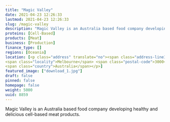 ```yaml
---
title: "Magic Valley"
date: 2021-04-23 12:26:33
lastmod: 2021-04-23 12:26:33
slug: /magic-valley
description: "Magic Valley is an Australia based food company developing healthy and delicious cell-based meat products."
proteins: [Cell-Based]
products: [Meat]
business: [Production]
finance_type: []
regions: [Oceania]
location: [<p class="address" translate="no"><span class="address-line1">Elizabeth Street</span><br>
<span class="locality">Melbourne</span> <span class="postal-code">3000</span><br>
<span class="country">Australia</span></p>]
featured_image: ["download_1.jpg"]
draft: false
pinned: false
homepage: false
weight: 5000
uuid: 8859
---
```

<p>Magic Valley is an Australia based food company developing healthy and delicious cell-based meat products.</p>
